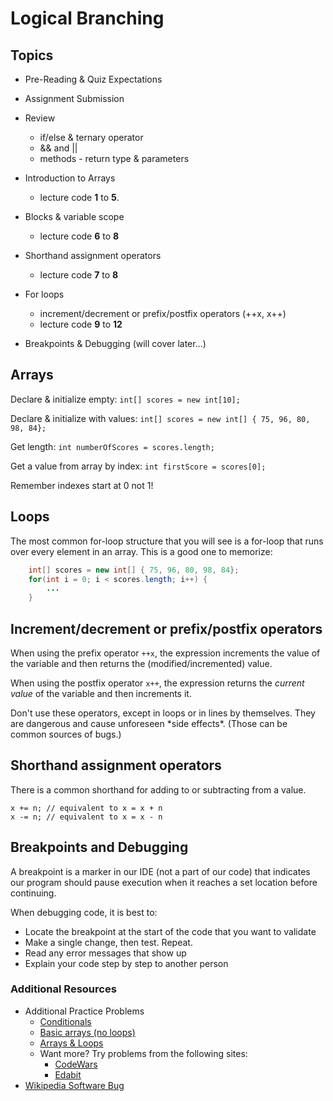 # Logical Branching

## Topics

- Pre-Reading & Quiz Expectations
- Assignment Submission 

- Review
    - if/else & ternary operator
    - && and ||
    - methods - return type & parameters 

- Introduction to Arrays
    - lecture code **1** to **5**.
- Blocks & variable scope
    - lecture code **6** to **8**
- Shorthand assignment operators
    - lecture code **7** to **8**
- For loops
    - increment/decrement or prefix/postfix operators (++x, x++)
    - lecture code **9** to **12**
- Breakpoints & Debugging  (will cover later...)


## Arrays

Declare & initialize empty:
`int[] scores = new int[10];`

Declare & initialize with values:
`int[] scores = new int[] { 75, 96, 80, 98, 84};`

Get length: 
`int numberOfScores = scores.length;`

Get a value from array by index:
`int firstScore = scores[0];`

Remember indexes start at 0 not 1!

## Loops

The most common for-loop structure that you will see is a for-loop that runs over every element in an array. This is a good one to memorize:

``` java
    int[] scores = new int[] { 75, 96, 80, 98, 84};
    for(int i = 0; i < scores.length; i++) {
        ...
    }
```


## Increment/decrement or prefix/postfix operators

When using the prefix operator `++x`, the expression increments the 
value of the variable and then returns the (modified/incremented) value. 

When using the postfix operator `x++`, the expression returns the 
*current value* of the variable and then increments it.</div>

<div class="caution note">
Don't use these operators, except in loops or in lines by themselves. They are dangerous and cause unforeseen *side effects*. (Those can be common sources of bugs.)
</div>


## Shorthand assignment operators

There is a common shorthand for adding to or subtracting from a value.
```
x += n; // equivalent to x = x + n
x -= n; // equivalent to x = x - n
``` 


## Breakpoints and Debugging

<div class="definition note">A <span>breakpoint</span> is a marker in our IDE (not a part of our code) that indicates our program should pause execution when it reaches a set location before continuing.</div>

When debugging code, it is best to:

* Locate the breakpoint at the start of the code that you want to validate
* Make a single change, then test. Repeat.
* Read any error messages that show up
* Explain your code step by step to another person


### Additional Resources

- Additional Practice Problems
    - [Conditionals](https://codingbat.com/java/Logic-1)
    - [Basic arrays (no loops)](https://codingbat.com/java/Array-1)
    - [Arrays & Loops](https://codingbat.com/java/Array-2)
    - Want more? Try problems from the following sites:
        - [CodeWars](https://www.codewars.com/)
        - [Edabit](https://edabit.com/)
- [Wikipedia Software Bug](https://en.wikipedia.org/wiki/Software_bug)
